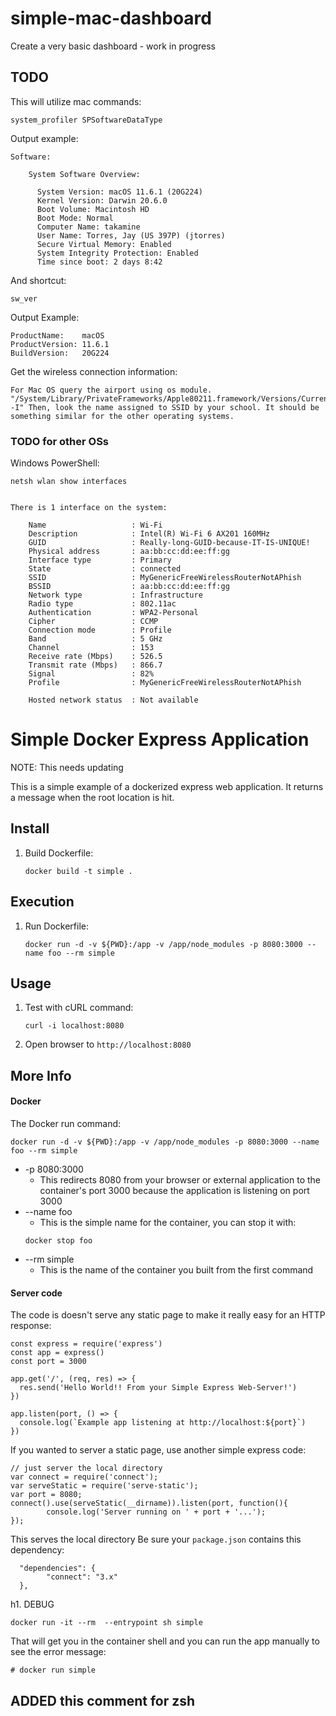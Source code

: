 # simple-mac-dashboard
Create a very basic dashboard - work in progress


## TODO
This will utilize mac commands:
```
system_profiler SPSoftwareDataType
```

Output example:
```
Software:

    System Software Overview:

      System Version: macOS 11.6.1 (20G224)
      Kernel Version: Darwin 20.6.0
      Boot Volume: Macintosh HD
      Boot Mode: Normal
      Computer Name: takamine
      User Name: Torres, Jay (US 397P) (jtorres)
      Secure Virtual Memory: Enabled
      System Integrity Protection: Enabled
      Time since boot: 2 days 8:42

```

And shortcut:
```
sw_ver
```
Output Example:
```
ProductName:	macOS
ProductVersion:	11.6.1
BuildVersion:	20G224
```

Get the wireless connection information:
```
For Mac OS query the airport using os module. "/System/Library/PrivateFrameworks/Apple80211.framework/Versions/Current/Resources/airport -I" Then, look the name assigned to SSID by your school. It should be something similar for the other operating systems.
```

### TODO for other OSs
Windows PowerShell:
```
netsh wlan show interfaces


There is 1 interface on the system:

    Name                   : Wi-Fi
    Description            : Intel(R) Wi-Fi 6 AX201 160MHz
    GUID                   : Really-long-GUID-because-IT-IS-UNIQUE!
    Physical address       : aa:bb:cc:dd:ee:ff:gg
    Interface type         : Primary
    State                  : connected
    SSID                   : MyGenericFreeWirelessRouterNotAPhish
    BSSID                  : aa:bb:cc:dd:ee:ff:gg
    Network type           : Infrastructure
    Radio type             : 802.11ac
    Authentication         : WPA2-Personal
    Cipher                 : CCMP
    Connection mode        : Profile
    Band                   : 5 GHz
    Channel                : 153
    Receive rate (Mbps)    : 526.5
    Transmit rate (Mbps)   : 866.7
    Signal                 : 82%
    Profile                : MyGenericFreeWirelessRouterNotAPhish

    Hosted network status  : Not available
```

# Simple Docker Express Application

NOTE: This needs updating

This is a simple example of a dockerized express web application.  It returns a message when the root location is hit.  

## Install

1. Build Dockerfile:
   ```
   docker build -t simple .
   ```
   
## Execution
1. Run Dockerfile:
   ```
   docker run -d -v ${PWD}:/app -v /app/node_modules -p 8080:3000 --name foo --rm simple
   ```
   
## Usage
1. Test with cURL command:
   ```
   curl -i localhost:8080
   ```
1. Open browser to `http://localhost:8080`


## More Info
#### Docker
The Docker run command:
```
docker run -d -v ${PWD}:/app -v /app/node_modules -p 8080:3000 --name foo --rm simple
```
* -p 8080:3000
   * This redirects 8080 from your browser or external application to the container's port 3000 because the application is listening on port 3000
* --name foo
   * This is the simple name for the container, you can stop it with:
   ```
   docker stop foo
   ```
* --rm simple
   * This is the name of the container you built from the first command


#### Server code
The code is doesn't serve any static page to make it really easy for an HTTP response:
```
const express = require('express')
const app = express()
const port = 3000

app.get('/', (req, res) => {
  res.send('Hello World!! From your Simple Express Web-Server!')
})

app.listen(port, () => {
  console.log(`Example app listening at http://localhost:${port}`)
})
```

If you wanted to server a static page, use another simple express code:
```
// just server the local directory
var connect = require('connect');
var serveStatic = require('serve-static');
var port = 8080;
connect().use(serveStatic(__dirname)).listen(port, function(){
        console.log('Server running on ' + port + '...');
});
```
This serves the local directory 
Be sure your `package.json` contains this dependency:
```
  "dependencies": {
        "connect": "3.x"
  },
```
  

h1. DEBUG
```
docker run -it --rm  --entrypoint sh simple
```

That will get you in the container shell and you can run the app manually to see the error message:
```
# docker run simple
```


## ADDED this comment for zsh

